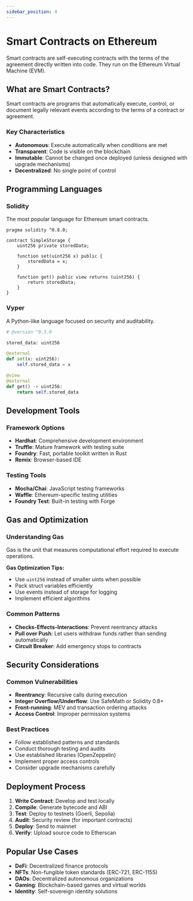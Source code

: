 ```yaml
---
sidebar_position: 4
---
```


# Smart Contracts on Ethereum

Smart contracts are self-executing contracts with the terms of the agreement directly written into code. They run on the Ethereum Virtual Machine (EVM).

## What are Smart Contracts?

Smart contracts are programs that automatically execute, control, or document legally relevant events according to the terms of a contract or agreement.

### Key Characteristics

- **Autonomous**: Execute automatically when conditions are met
- **Transparent**: Code is visible on the blockchain
- **Immutable**: Cannot be changed once deployed (unless designed with upgrade mechanisms)
- **Decentralized**: No single point of control

## Programming Languages

### Solidity
The most popular language for Ethereum smart contracts.

```solidity
pragma solidity ^0.8.0;

contract SimpleStorage {
    uint256 private storedData;

    function set(uint256 x) public {
        storedData = x;
    }

    function get() public view returns (uint256) {
        return storedData;
    }
}
```

### Vyper
A Python-like language focused on security and auditability.

```python
# @version ^0.3.0

stored_data: uint256

@external
def set(x: uint256):
    self.stored_data = x

@view
@external
def get() -> uint256:
    return self.stored_data
```

## Development Tools

### Framework Options
- **Hardhat**: Comprehensive development environment
- **Truffle**: Mature framework with testing suite
- **Foundry**: Fast, portable toolkit written in Rust
- **Remix**: Browser-based IDE

### Testing Tools
- **Mocha/Chai**: JavaScript testing frameworks
- **Waffle**: Ethereum-specific testing utilities
- **Foundry Test**: Built-in testing with Forge

## Gas and Optimization

### Understanding Gas
Gas is the unit that measures computational effort required to execute operations.

**Gas Optimization Tips:**
- Use `uint256` instead of smaller uints when possible
- Pack struct variables efficiently
- Use events instead of storage for logging
- Implement efficient algorithms

### Common Patterns
- **Checks-Effects-Interactions**: Prevent reentrancy attacks
- **Pull over Push**: Let users withdraw funds rather than sending automatically
- **Circuit Breaker**: Add emergency stops to contracts

## Security Considerations

### Common Vulnerabilities
- **Reentrancy**: Recursive calls during execution
- **Integer Overflow/Underflow**: Use SafeMath or Solidity 0.8+
- **Front-running**: MEV and transaction ordering attacks
- **Access Control**: Improper permission systems

### Best Practices
- Follow established patterns and standards
- Conduct thorough testing and audits
- Use established libraries (OpenZeppelin)
- Implement proper access controls
- Consider upgrade mechanisms carefully

## Deployment Process

1. **Write Contract**: Develop and test locally
2. **Compile**: Generate bytecode and ABI
3. **Test**: Deploy to testnets (Goerli, Sepolia)
4. **Audit**: Security review (for important contracts)
5. **Deploy**: Send to mainnet
6. **Verify**: Upload source code to Etherscan

## Popular Use Cases

- **DeFi**: Decentralized finance protocols
- **NFTs**: Non-fungible token standards (ERC-721, ERC-1155)
- **DAOs**: Decentralized autonomous organizations
- **Gaming**: Blockchain-based games and virtual worlds
- **Identity**: Self-sovereign identity solutions
